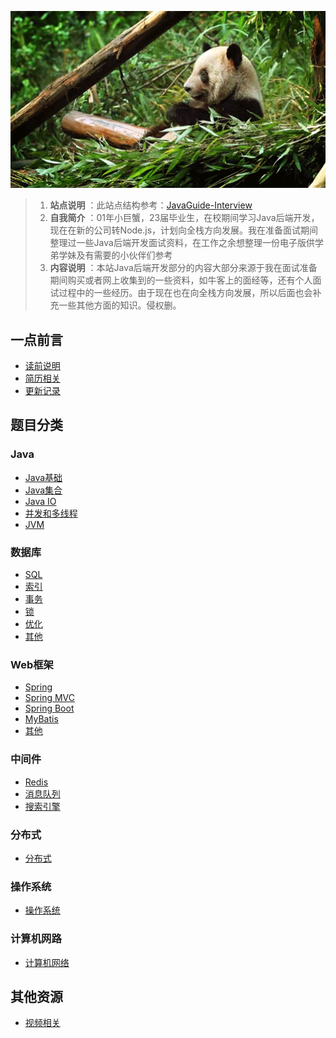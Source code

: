 <div align="center">
    <p>
        <a href="https://simplezihao.github.io/#/">
            <img src="./pictures/panda.gif" alt="panda.gif" style="margin: 0 auto; width: 850px;" />
        </a>
    </p>
</div>

> 1. **站点说明** ：此站点结构参考：[JavaGuide-Interview](https://gitee.com/SnailClimb/JavaGuide-Interview)
> 2. **自我简介** ：01年小巨蟹，23届毕业生，在校期间学习Java后端开发，现在在新的公司转Node.js，计划向全栈方向发展。我在准备面试期间整理过一些Java后端开发面试资料，在工作之余想整理一份电子版供学弟学妹及有需要的小伙伴们参考
> 3. **内容说明** ：本站Java后端开发部分的内容大部分来源于我在面试准备期间购买或者网上收集到的一些资料，如牛客上的面经等，还有个人面试过程中的一些经历。由于现在也在向全栈方向发展，所以后面也会补充一些其他方面的知识。侵权删。

## 一点前言

- [读前说明](docs/A-01读前说明.md)
- [简历相关](docs/A-02简历相关.md)
- [更新记录](docs/A-03更新记录.md)

## 题目分类

### Java

* [Java基础](docs/B-01Java基础.md)
* [Java集合](docs/B-02Java集合.md)
* [Java IO](docs/B-03Java%20IO.md)
* [并发和多线程](docs/B-04并发和多线程.md)
* [JVM](docs/B-05JVM.md)

### 数据库

* [SQL](docs/C-01SQL.md)
* [索引](docs/C-02索引.md)
* [事务](docs/C-03事务.md)
* [锁](docs/C-04锁.md)
* [优化](docs/C-05优化.md)
* [其他](docs/C-06其他.md)

### Web框架

* [Spring](docs/D-02Spring.md)
* [Spring MVC](docs/D-03Spring%20MVC.md)
* [Spring Boot](docs/D-01SpringBoot.md)
* [MyBatis](docs/D-04MyBatis.md)
* [其他](docs/D-05其他.md)

### 中间件

* [Redis](docs/E-01Redis.md)
* [消息队列](docs/E-02消息队列.md)
* [搜索引擎](docs/E-03搜索引擎.md)

### 分布式

* [分布式](docs/F-01分布式.md)

### 操作系统

* [操作系统](docs/G-01操作系统.md)

### 计算机网路

* [计算机网络](docs/)

## 其他资源

- [视频相关](docs/I-01视频相关.md)
